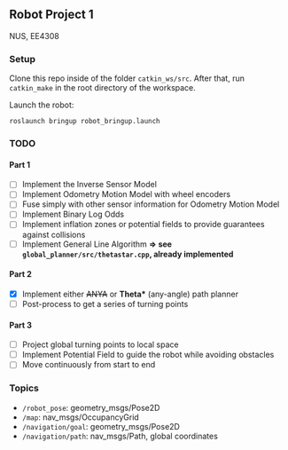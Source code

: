 ## Robot Project 1
NUS, EE4308

### Setup
Clone this repo inside of the folder `catkin_ws/src`. After that, run `catkin_make` in the
root directory of the workspace.

Launch the robot:
```
roslaunch bringup robot_bringup.launch
```

### TODO
#### Part 1
- [ ] Implement the Inverse Sensor Model
- [ ] Implement Odometry Motion Model with wheel encoders
- [ ] Fuse simply with other sensor information for Odometry Motion Model
- [ ] Implement Binary Log Odds
- [ ] Implement inflation zones or potential fields to provide guarantees against collisions
- [ ] Implement General Line Algorithm **=> see `global_planner/src/thetastar.cpp`, already implemented**

#### Part 2
- [x] Implement either ~~ANYA~~ or **Theta\*** (any-angle) path planner
- [ ] Post-process to get a series of turning points

#### Part 3
- [ ] Project global turning points to local space
- [ ] Implement Potential Field to guide the robot while avoiding obstacles
- [ ] Move continuously from start to end

### Topics
- `/robot_pose`: geometry_msgs/Pose2D
- `/map`: nav_msgs/OccupancyGrid
- `/navigation/goal`: geometry_msgs/Pose2D
- `/navigation/path`: nav_msgs/Path, global coordinates